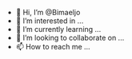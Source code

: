- 👋 Hi, I’m @Bimaeljo
- 👀 I’m interested in ...
- 🌱 I’m currently learning ...
- 💞️ I’m looking to collaborate on ...
- 📫 How to reach me ...

<!---
Bimaeljo/Bimaeljo is a ✨ special ✨ repository because its `README.md` (this file) appears on your GitHub profile.
You can click the Preview link to take a look at your changes.
--->
